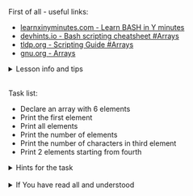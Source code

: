 First of all - useful links:

- [learnxinyminutes.com - Learn BASH in Y minutes](https://learnxinyminutes.com/docs/bash/)
- [devhints.io - Bash scripting cheatsheet #Arrays](https://devhints.io/bash#arrays)
- [tldp.org - Scripting Guide #Arrays](https://tldp.org/LDP/abs/html/arrays.html)
- [gnu.org - Arrays](https://www.gnu.org/software/bash/manual/html_node/Arrays.html)

<details><summary>Lesson info and tips</summary>
<pre>
  Defining arrays:
    Fruits=('Apple' 'Banana' 'Orange')
  Or:
    Fruits[0]="Apple"
    Fruits[1]="Banana"
    Fruits[2]="Orange"
<br>
  Destruction:
    unset -v ARRAY
    unset -v ARRAY[@]
    unset -v ARRAY[*] Destroys a complete array<br>
    unset -v ARRAY[N] Destroys the array element at index N
    unset -v ARRAY[STRING]  Destroys the array element of the associative array at index STRING
</pre>
</details>
<br>

Task list:
- Declare an array with 6 elements
- Print the first element
- Print all elements
- Print the number of elements
- Print the number of characters in third element
- Print 2 elements starting from fourth

<details><summary>Hints for the task</summary>
<pre>
  $ array=(one two three four five six)
  $ echo "${array[0]}"
  $ echo "${array[@]}"
  $ echo "${#array[@]}"
  $ echo "${#array[2]}"
  $ echo "${array[@]:3:2}"
</pre>
</details>
<br>
<details><summary>If You have read all and understood</summary>
<pre>
`touch IReadAllAndUndnderstood`{{exec}}
</pre>
